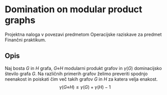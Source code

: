 # Domination on modular product graphs
Projektna naloga v povezavi predmetom Operacijske raziskave za predmet Finančni praktikum.

## Opis 
Naj bosta $G$ in $H$ grafa, $G\diamond H$ modularni produkt grafov in $\gamma(G)$ dominacijsko število grafa $G$.
Na različnih primerih grafov želimo preveriti spodnjo neenakost in poiskati čim več takih grafov $G$ in $H$ za katera velja enakost.
$$ \gamma(G\diamond H) \leq \gamma (G) + \gamma (H) - 1 $$
